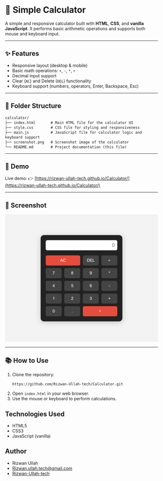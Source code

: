 # 🧮 Simple Calculator

A simple and responsive calculator built with **HTML**, **CSS**, and **vanilla JavaScript**.
It performs basic arithmetic operations and supports both mouse and keyboard input.

---

## ✨ Features

- Responsive layout (desktop & mobile)
- Basic math operations: `+`, `-`, `*`, `÷`
- Decimal input support
- Clear (`AC`) and Delete (`DEL`) functionality
- Keyboard support (numbers, operators, Enter, Backspace, Esc)

---

## 📁 Folder Structure

```
calculator/
├── index.html       # Main HTML file for the calculator UI
├── style.css        # CSS file for styling and responsiveness
├── main.js          # JavaScript file for calculator logic and keyboard support
├── screenshot.png   # Screenshot image of the calculator
└── README.md        # Project documentation (this file)
```


---

## 🚀 Demo

Live demo:
👉 [https://rizwan-ullah-tech.github.io/Calculator/](https://rizwan-ullah-tech.github.io/Calculator/)

---

## 📸 Screenshot

![Calculator Screenshot](screenshot.png)

---

## 📚 How to Use

1. Clone the repository:
   ```bash
   https://github.com/Rizwan-Ullah-tech/Calculator.git
    ```
2. Open `index.html` in your web browser.
3. Use the mouse or keyboard to perform calculations.

## Technologies Used

- HTML5
- CSS3
- JavaScript (vanilla)

## Author

- Rizwan Ullah
- [Rizwan.ullah.tech@gmail.com](mailto:Rizwan.ullah.tech@gmail.com)
- [Rizwan-Ullah-tech](https://github.com/Rizwan-Ullah-tech)


